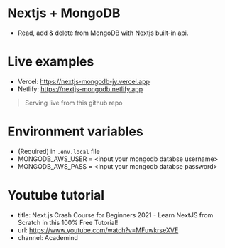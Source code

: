 # Nextjs + MongoDB

- Read, add & delete from MongoDB with Nextjs built-in api.

# Live examples

- Vercel: https://nextjs-mongodb-jy.vercel.app
- Netlify: https://nextjs-mongodb.netlify.app

> Serving live from this github repo

# Environment variables

- (Required) in `.env.local` file
- MONGODB_AWS_USER = \<input your mongodb databse username>
- MONGODB_AWS_PASS = \<input your mongodb databse password>

# Youtube tutorial

- title: Next.js Crash Course for Beginners 2021 - Learn NextJS from Scratch in this 100% Free Tutorial!
- url: https://www.youtube.com/watch?v=MFuwkrseXVE
- channel: Academind
